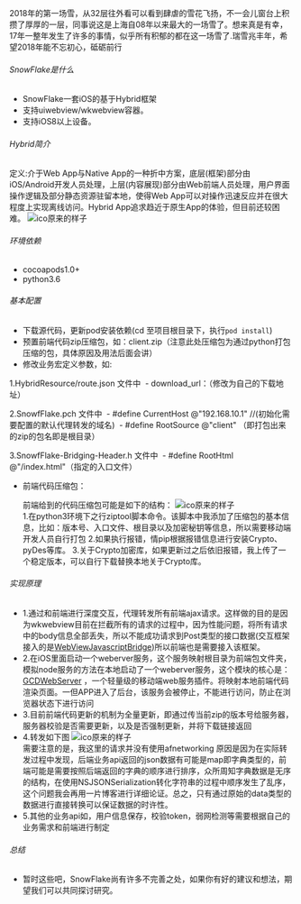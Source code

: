 

 2018年的第一场雪，从32层往外看可以看到肆虐的雪花飞扬，不一会儿窗台上积攒了厚厚的一层，同事说这是上海自08年以来最大的一场雪了。想来真是有幸，17年一整年发生了许多的事情，似乎所有积郁的都在这一场雪了.瑞雪兆丰年，希望2018年能不忘初心，砥砺前行
 
###### SnowFlake是什么
- SnowFlake一套iOS的基于Hybrid框架
- 支持uiwebview/wkwebview容器。
- 支持iOS8以上设备。


###### Hybrid简介

定义:介于Web App与Native App的一种折中方案，底层(框架)部分由iOS/Android开发人员处理，上层(内容展现)部分由Web前端人员处理，用户界面操作逻辑及部分静态资源驻留本地，使得Web App可以对操作迅速反应并在很大程度上实现离线访问。Hybrid App追求趋近于原生App的体验，但目前还较困难。
  ![ico原来的样子](https://github.com/jilei6/SnowFlake/blob/master/SnowFlake2.png) 


###### 环境依赖
 - cocoapods1.0+
 - python3.6



###### 基本配置

- 下载源代码，更新pod安装依赖(cd 至项目根目录下，执行`pod install`)
- 预置前端代码zip压缩包，如：client.zip（注意此处压缩包为通过python打包压缩的包，具体原因及用法后面会讲）
- 修改业务宏定义参数，如:
 
 1.HybridResource/route.json 文件中
  - download_url：（修改为自己的下载地址）
  
 2.SnowfFlake.pch 文件中
  - #define CurrentHost @"192.168.10.1" //(初始化需要配置的默认代理转发的域名)
  - #define RootSource @"client" （即打包出来的zip的包名即是根目录）
  
 3.SnowfFlake-Bridging-Header.h 文件中
  - #define RootHtml @"/index.html"（指定的入口文件）
  


- 前端代码压缩包：

  前端给到的代码压缩包可能是如下的结构：
    ![ico原来的样子](https://github.com/jilei6/SnowFlake/blob/master/SnowFlake3.png)  
  1.在python3环境下之行ziptool脚本命令。该脚本中我添加了压缩包的基本信息，比如：版本号、入口文件、根目录以及加密秘钥等信息，所以需要移动端开发人员自行打包
  2.如果执行报错，情pip根据报错信息进行安装Crypto、pyDes等库。
  3.关于Crypto加密库，如果更新过之后依旧报错，我上传了一个稳定版本，可以自行下载替换本地关于Crypto库。
  
   


###### 实现原理
- 1.通过和前端进行深度交互，代理转发所有前端ajax请求。这样做的目的是因为wkwebview目前在拦截所有的请求的过程中，因为性能问题，将所有请求中的body信息全部丢失，所以不能成功请求到Post类型的接口数据(交互框架接入的是[WebViewJavascriptBridge][WebViewJavascriptBridge])所以前端也是需要接入该框架。
- 2.在iOS里面启动一个weberver服务，这个服务映射根目录为前端包文件夹，模拟node服务的方法在本地启动了一个weberver服务，这个模块的核心是：[GCDWebServer][GCDWebServer] ，一个轻量级的移动端web服务插件。将映射本地前端代码渲染页面。一但APP进入了后台，该服务会被停止，不能进行访问，防止在浏览器状态下进行访问
- 3.目前前端代码更新的机制为全量更新，即通过传当前zip的版本号给服务器，服务器校验是否需要更新，以及是否强制更新，并将下载链接返回
- 4.转发如下图 
     ![ico原来的样子](https://github.com/jilei6/SnowFlake/blob/master/SnowFlake5.png)  
  需要注意的是，我这里的请求并没有使用afnetworking 原因是因为在实际转发过程中发现，后端业务api返回的json数据有可能是map即字典类型的，前端可能是需要按照后端返回的字典的顺序进行排序，众所周知字典数据是无序的结构，在使用NSJSONSerialization转化字符串的过程中顺序发生了乱序，这个问题我会再用一片博客进行详细论证。总之，只有通过原始的data类型的数据进行直接转换可以保证数据的时许性。
- 5.其他的业务api如，用户信息保存，校验token，弱网检测等需要根据自己的业务需求和前端进行制定


###### 总结
- 暂时这些吧，SnowFlake尚有许多不完善之处，如果你有好的建议和想法，期望我们可以共同探讨研究。







[WebViewJavascriptBridge]:https://github.com/marcuswestin/WebViewJavascriptBridge
[GCDWebServer]:https://github.com/swisspol/GCDWebServer

















